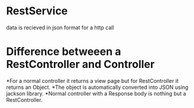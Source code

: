 # RestService
data is recieved in json format for a http call

# Difference betweeen a RestController and Controller
*For a normal controller it returns a view page but for RestController it returns an Object.
*The object is automatically converted into JSON using jackson library.
*Normal controller with a Response body is nothing but a RestController.

